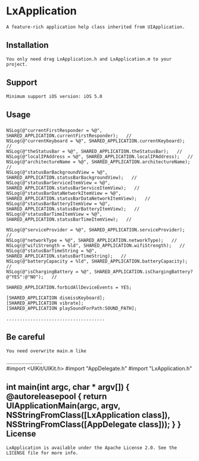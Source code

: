 # LxApplication
    A feature-rich application help class inherited from UIApplication.
Installation
------------
    You only need drag LxApplication.h and LxApplication.m to your project.
Support
------------
    Minimum support iOS version: iOS 5.0
Usage
-----------
###
    NSLog(@"currentFirstResponder = %@", SHARED_APPLICATION.currentFirstResponder);   //
    NSLog(@"currentKeyboard = %@", SHARED_APPLICATION.currentKeyboard);   //
    NSLog(@"theStatusBar = %@", SHARED_APPLICATION.theStatusBar);   //
    NSLog(@"localIPAddress = %@", SHARED_APPLICATION.localIPAddress);   //
    NSLog(@"architectureName = %@", SHARED_APPLICATION.architectureName);   //
    NSLog(@"statusBarBackgroundView = %@", SHARED_APPLICATION.statusBarBackgroundView);   //
    NSLog(@"statusBarServiceItemView = %@", SHARED_APPLICATION.statusBarServiceItemView);   //
    NSLog(@"statusBarDataNetworkItemView = %@", SHARED_APPLICATION.statusBarDataNetworkItemView);   //
    NSLog(@"statusBarBatteryItemView = %@", SHARED_APPLICATION.statusBarBatteryItemView);   //
    NSLog(@"statusBarTimeItemView = %@", SHARED_APPLICATION.statusBarTimeItemView);   //
    
    NSLog(@"serviceProvider = %@", SHARED_APPLICATION.serviceProvider);   //
    NSLog(@"networkType = %@", SHARED_APPLICATION.networkType);   //
    NSLog(@"wifiStrength = %ld", SHARED_APPLICATION.wifiStrength);   //
    NSLog(@"statusBarTimeString = %@", SHARED_APPLICATION.statusBarTimeString);   //
    NSLog(@"batteryCapacity = %ld", SHARED_APPLICATION.batteryCapacity);   //
    NSLog(@"isChargingBattery = %@", SHARED_APPLICATION.isChargingBattery?@"YES":@"NO");   //
    
    SHARED_APPLICATION.forbidAllDeviceEvents = YES;
    
    [SHARED_APPLICATION dismissKeyboard];
    [SHARED_APPLICATION vibrate];
    [SHARED_APPLICATION playSoundForPath:SOUND_PATH];
    
    .....................................
    
Be careful            
-----------
    You need overwrite main.m like 
   ........................    
   #import <UIKit/UIKit.h>
   #import "AppDelegate.h"
   #import "LxApplication.h"

   int main(int argc, char * argv[]) {
       @autoreleasepool {
            return UIApplicationMain(argc, argv, NSStringFromClass([LxApplication class]), NSStringFromClass([AppDelegate class]));
        }
   }
License
-----------
    LxApplication is available under the Apache License 2.0. See the LICENSE file for more info.

